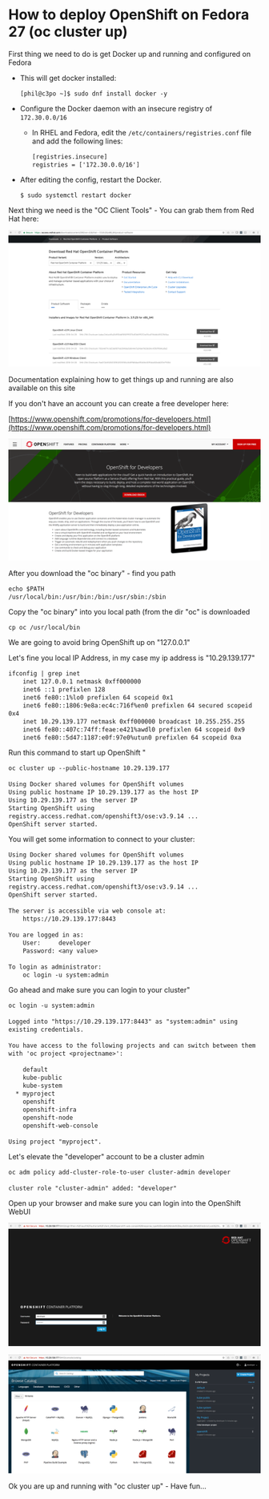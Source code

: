 # How to deploy OpenShift on Fedora 27 (oc cluster up)

First thing we need to do is get Docker up and running and configured on Fedora

* This will get docker installed: 
  ```
  [phil@c3po ~]$ sudo dnf install docker -y
  ```
* Configure the Docker daemon with an insecure registry of `172.30.0.0/16`
   - In RHEL and Fedora, edit the `/etc/containers/registries.conf` file and add the following lines:
     ```
     [registries.insecure]
     registries = ['172.30.0.0/16']
     ```

* After editing the config, restart the Docker.
     ```
     $ sudo systemctl restart docker
     ```


Next thing we need is the "OC Client Tools" - You can grab them from Red Hat here:

![](../images/Screenshot2018-04-2817.40.41.png)

Documentation explaining how to get things up and running are also available on this site

If you don't have an account you can create a free developer here:

[https://www.openshift.com/promotions/for-developers.html](https://www.openshift.com/promotions/for-developers.html)

![](../images/Screenshot2018-04-2817.45.00.png)

After you download the "oc binary" - find you path

    echo $PATH
    /usr/local/bin:/usr/bin:/bin:/usr/sbin:/sbin

Copy the "oc binary" into you local path (from the dir "oc" is downloaded

    cp oc /usr/local/bin

We are going to avoid bring OpenShift up on "127.0.0.1"

Let's fine you local IP Address, in my case my ip address is "10.29.139.177"

    ifconfig | grep inet
    	inet 127.0.0.1 netmask 0xff000000
    	inet6 ::1 prefixlen 128
    	inet6 fe80::1%lo0 prefixlen 64 scopeid 0x1
    	inet6 fe80::1806:9e8a:ec4c:716f%en0 prefixlen 64 secured scopeid 0x4
    	inet 10.29.139.177 netmask 0xff000000 broadcast 10.255.255.255
    	inet6 fe80::407c:74ff:feae:e421%awdl0 prefixlen 64 scopeid 0x9
    	inet6 fe80::5d47:1187:e0f:97e0%utun0 prefixlen 64 scopeid 0xa

Run this command to start up OpenShift "

    oc cluster up --public-hostname 10.29.139.177

    Using Docker shared volumes for OpenShift volumes
    Using public hostname IP 10.29.139.177 as the host IP
    Using 10.29.139.177 as the server IP
    Starting OpenShift using registry.access.redhat.com/openshift3/ose:v3.9.14 ...
    OpenShift server started.

You will get some information to connect to your cluster:

    Using Docker shared volumes for OpenShift volumes
    Using public hostname IP 10.29.139.177 as the host IP
    Using 10.29.139.177 as the server IP
    Starting OpenShift using registry.access.redhat.com/openshift3/ose:v3.9.14 ...
    OpenShift server started.

    The server is accessible via web console at:
        https://10.29.139.177:8443

    You are logged in as:
        User:     developer
        Password: <any value>

    To login as administrator:
        oc login -u system:admin

Go ahead and make sure you can login to your cluster"

    oc login -u system:admin

    Logged into "https://10.29.139.177:8443" as "system:admin" using existing credentials.

    You have access to the following projects and can switch between them with 'oc project <projectname>':

        default
        kube-public
        kube-system
      * myproject
        openshift
        openshift-infra
        openshift-node
        openshift-web-console

    Using project "myproject".

Let's elevate the "developer" account to be a cluster admin

    oc adm policy add-cluster-role-to-user cluster-admin developer

    cluster role "cluster-admin" added: "developer"

Open up your browser and make sure you can login into the OpenShift WebUI

![](../images/Screenshot2018-04-2818.02.18.png)

![](../images/Screenshot2018-04-2818.02.32.png)

Ok you are up and running with "oc cluster up" - Have fun...
